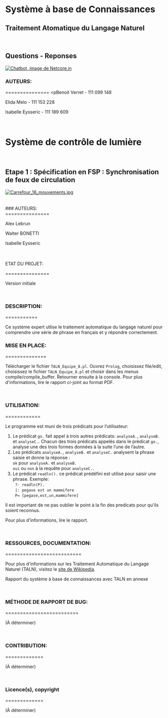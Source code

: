 # Système à base de Connaissances
## Traitement Atomatique du Langage Naturel
<br>

## Questions - Reponses

<p><a href=""><img src="https://netcore.in/wp-content/themes/netcore/img/product/chatbot-header.jpg"alt="Chatbot, image de Netcore.in"></a><br>

### AUTEURS:
===============
<pBenoit Verret - 111 099 148</p>
<p>Elida Melo - 111 153 228</p>
<p>Isabelle Eysseric - 111 189 609</p>
<br>

# Système de contrôle de lumière
<br>

## Etape 1 : Spécification en FSP : Synchronisation de feux de circulation <br>
<p><a href="https://commons.wikimedia.org/wiki/File:Carrefour_16_mouvements.jpg#/media/File:Carrefour_16_mouvements.jpg"><img src="https://upload.wikimedia.org/wikipedia/commons/3/34/Carrefour_16_mouvements.jpg" alt="Carrefour_16_mouvements.jpg"></a><br>
  <br>
   <br>
### AUTEURS:<br>
===============
<p>Alex Lebrun</p>
<p>Walter BONETTI</p>
<p>Isabelle Eysseric</p>
<br>
 <br
Benoit Verret - 111 099 148
Elida Melo - 111 153 228
Isabelle Eysseric - 111 189 609

### ETAT DU PROJET:
===============
<p>Version initiale</p>
<br>


### DESCRIPTION:
===========
<p>Ce système expert utlise le traitement automatique du langage naturel pour comprendre une série de phrase en français et y répondre correctement.</p>


### MISE EN PLACE:
==============
<p>Télécharger le fichier <code>TALN_Equipe_8.pl</code>.   Ouvrez <code>Prolog</code>, choisissez file/edit, choisissez le fichier <code>TALN_Equipe_8.pl</code> et choisir dans les menus compile/compile_buffer. Retourner ensuite à la console.  Pour plus d'informations, lire le rapport ci-joint au format PDF.</p>
<br>


### UTILISATION:
============
<p>Le programme est muni de trois prédicats pour l’utilisateur:</p>
<ol>
<li>Le prédicat <code>go.</code> fait appel à trois autres prédicats: <code>analyseA.</code>, <code>analyseB.</code> et <code>analyseC.</code>. Chacun des trois prédicats appelés dans le prédicat <code>go.</code>, analyse une des trois formes données à la suite l’une de l’autre.</li>
<li>Les prédicats <code>analyseA.</code>, <code>analyseB.</code> et <code>analyseC.</code> analysent la phrase saisie et donne la réponse : <br>
<code>ok</code> pour <code>analyseA.</code> et <code>analyseB.</code>  <br>
<code>oui</code> ou <code>non</code> à la requête pour <code>analyseC.</code>. <br> </li>
<li>Le prédicat <code>readln().</code> ce prédicat prédéfini est utilisé pour saisir une phrase. 
Exemple:<br>
<code> ?- readln(P).</code> <br>
<code> |: pegase est un mammifere</code> <br>
<code> P= [pegase,est,un,mammifere]</code> <br></li>
</ol>
<p>Il est important de ne pas oublier le point à la fin des predicats pour qu'ils soient reconnus.</p>
<p>Pour plus d'informations, lire le rapport.</p>
<br>


### RESSOURCES, DOCUMENTATION:
==========================
<p>Pour plus d'informations sur les Traitement Automatique du Langage Naturel (TALN), visitez le <a href="https://fr.wikipedia.org/wiki/Traitement_automatique_du_langage_naturel"> site de Wikipedia</a>.</p>
<p>Rapport du système à base de connaissances avec TALN en annexe</p>
<br>


### MÉTHODE DE RAPPORT DE BUG:
=========================
<p>(À déterminer)</p>
<br>


### CONTRIBUTION:
=============
<p>(À déterminer)</p>
<br>


### Licence(s), copyright
=============
<p>(À déterminer)</p>
<br>
